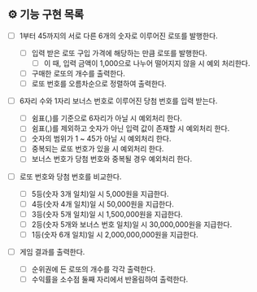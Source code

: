 ## ⚙ 기능 구현 목록

- [ ] 1부터 45까지의 서로 다른 6개의 숫자로 이루어진 로또를 발행한다.

  - [ ] 입력 받은 로또 구입 가격에 해당하는 만큼 로또를 발행한다.
    - [ ] 이 때, 입력 금액이 1,000으로 나누어 떨어지지 않을 시 예외 처리한다.
  - [ ] 구매한 로또의 개수를 출력한다.
  - [ ] 로또 번호를 오름차순으로 정렬하여 출력한다.

- [ ] 6자리 수와 1자리 보너스 번호로 이루어진 당첨 번호를 입력 받는다.

  - [ ] 쉼표(,)를 기준으로 6자리가 아닐 시 예외처리 한다.
  - [ ] 쉼표(,)를 제외하고 숫자가 아닌 입력 값이 존재할 시 예외처리 한다.
  - [ ] 숫자의 범위가 1 ~ 45가 아닐 시 예외처리 한다.
  - [ ] 중복되는 로또 번호가 있을 시 예외처리 한다.
  - [ ] 보너스 번호가 당첨 번호와 중복될 경우 예외처리 한다.

- [ ] 로또 번호와 당첨 번호를 비교한다.

  - [ ] 5등(숫자 3개 일치)일 시 5,000원을 지급한다.
  - [ ] 4등(숫자 4개 일치)일 시 50,000원을 지급한다.
  - [ ] 3등(숫자 5개 일치)일 시 1,500,000원을 지급한다.
  - [ ] 2등(숫자 5개와 보너스 번호 일치)일 시 30,000,000원을 지급한다.
  - [ ] 1등(숫자 6개 일치)일 시 2,000,000,000원을 지급한다.

- [ ] 게임 결과를 출력한다.
  - [ ] 순위권에 든 로또의 개수를 각각 출력한다.
  - [ ] 수익률을 소수점 둘째 자리에서 반올림하여 출력한다.
